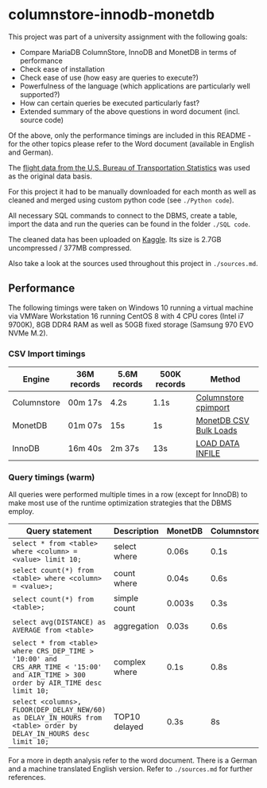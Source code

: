 # columnstore-innodb-monetdb

This project was part of a university assignment with the following goals:

- Compare MariaDB ColumnStore, InnoDB and MonetDB in terms of performance
- Check ease of installation
- Check ease of use (how easy are queries to execute?)
- Powerfulness of the language (which applications are particularly well supported?)
- How can certain queries be executed particularly fast?
- Extended summary of the above questions in word document (incl. source code)

Of the above, only the performance timings are included in this README - for the other topics please refer to the Word document (available in English and German).

The [flight data from the U.S. Bureau of Transportation Statistics](https://www.transtats.bts.gov/Fields.asp?gnoyr_VQ=FGJ) was used as the original data basis.

For this project it had to be manually downloaded for each month as well as cleaned and merged using custom python code (see `./Python code`).

All necessary SQL commands to connect to the DBMS, create a table, import the data and run the queries can be found in the folder `./SQL code`.

The cleaned data has been uploaded on [Kaggle](https://www.kaggle.com/bingecode/us-national-flight-data-2015-2020). Its size is 2.7GB uncompressed / 377MB compressed.

Also take a look at the sources used throughout this project in `./sources.md`.

## Performance

The following timings were taken on Windows 10 running a virtual machine via VMWare Workstation 16 running CentOS 8 with 4 CPU cores (Intel i7 9700K), 8GB DDR4 RAM as well as 50GB fixed storage (Samsung 970 EVO NVMe M.2).

### CSV Import timings

| Engine      | 36M records | 5.6M records | 500K records | Method                                                                                                            |
| ----------- | ----------- | ------------ | ------------ | ----------------------------------------------------------------------------------------------------------------- |
| Columnstore | 00m 17s     | 4.2s         | 1.1s         | [Columnstore cpimport](https://mariadb.com/docs/solutions/columnstore/load-columnstore-data/#cpimport)            |
| MonetDB     | 01m 07s     | 15s          | 1s           | [MonetDB CSV Bulk Loads](https://www.monetdb.org/Documentation/ServerAdministration/LoadingBulkData/CSVBulkLoads) |
| InnoDB      | 16m 40s     | 2m 37s       | 13s          | [LOAD DATA INFILE](https://mariadb.com/kb/en/importing-data-into-mariadb/)                                        |

### Query timings (warm)

All queries were performed multiple times in a row (except for InnoDB) to make most use of the runtime optimization strategies that the DBMS employ.

| Query statement                                                                                                                     | Description   | MonetDB | Columnstore | InnoDB |
| ----------------------------------------------------------------------------------------------------------------------------------- | ------------- | ------- | ----------- | ------ |
| `select * from <table> where <column> = <value> limit 10;`                                                                          | select where  | 0.06s   | 0.1s        | 0.02s  |
| `select count(*) from <table> where <column> = <value>;`                                                                            | count where   | 0.04s   | 0.6s        | 0.02s  |
| `select count(*) from <table>;`                                                                                                     | simple count  | 0.003s  | 0.3s        | 5m 8s  |
| `select avg(DISTANCE) as AVERAGE from <table>`                                                                                      | aggregation   | 0.03s   | 0.6s        | 5m 38s |
| `select * from <table> where CRS_DEP_TIME > '10:00' and CRS_ARR_TIME < '15:00' and AIR_TIME > 300 order by AIR_TIME desc limit 10;` | complex where | 0.1s    | 0.8s        | 6m 6s  |
| `select <columns>, FLOOR(DEP_DELAY_NEW/60) as DELAY_IN_HOURS from <table> order by DELAY_IN_HOURS desc limit 10;`                   | TOP10 delayed | 0.3s    | 8s          | 6m 33s |

For a more in depth analysis refer to the word document.
There is a German and a machine translated English version.
Refer to `./sources.md` for further references.
